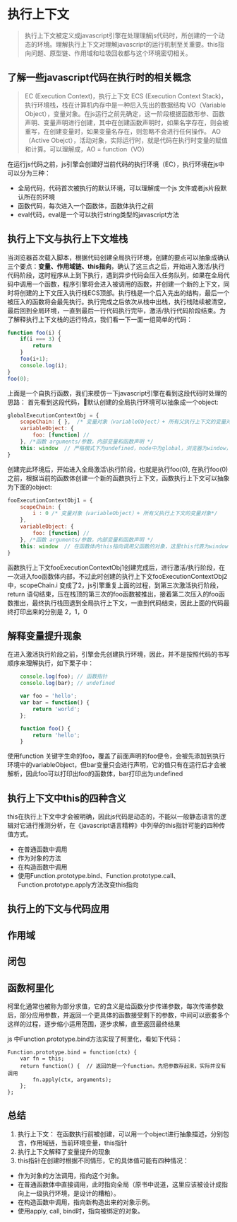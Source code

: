 # 执行上下文
> 执行上下文被定义成javascript引擎在处理理解js代码时，所创建的一个动态的环境。理解执行上下文对理解javascript的运行机制至关重要。this指向问题、原型链、作用域和垃圾回收都与这个环境密切相关。

## 了解一些javascript代码在执行时的相关概念
> EC (Execution Context)，执行上下文
> ECS (Execution Context Stack)，执行环境栈，栈在计算机内存中是一种后入先出的数据结构
> VO（Variable Object），变量对象。在js运行之前先确定，这一阶段根据函数形参、函数声明、变量声明进行创建，其中在创建函数声明时，如果名字存在，则会被重写，在创建变量时，如果变量名存在，则忽略不会进行任何操作。
> AO（Active Obejct），活动对象，实际运行时，就是代码在执行时变量的赋值和计算。可以理解成，AO = function（VO）

在运行js代码之前，js引擎会创建好当前代码的执行环境（EC），执行环境在js中可以分为三种：
+ 全局代码，代码首次被执行的默认环境，可以理解成一个js 文件或者js片段默认所在的环境
+ 函数代码，每次进入一个函数体，函数体执行之前
+ eval代码，eval是一个可以执行string类型的javascript方法

## 执行上下文与执行上下文堆栈
当浏览器首次载入脚本，根据代码创建全局执行环境，创建的要点可以抽象成确认三个要点：**变量、作用域链、this指向**，确认了这三点之后，开始进入激活/执行代码阶段，这时程序从上到下执行，遇到异步代码会压入任务队列，如果在全局代码中调用一个函数，程序引擎将会进入被调用的函数，并创建一个新的上下文，同时将创建的上下文压入执行栈ECS顶部。执行栈是一个后入先出的结构，最后一个被压入的函数将会最先执行。执行完成之后依次从栈中出栈，执行栈陆续被清空，最后回到全局环境，一直到最后一行代码执行完毕，激活/执行代码阶段结束。为了解释执行上下文栈的运行特点，我们看一下一面一组简单的代码：

```javascript
function foo(i) {  
    if(i === 3) { 
        return
    }  
    foo(i+1);  
    console.log(i);  
}  
foo(0);
```
上面是一个自执行函数，我们来模仿一下javascript引擎在看到这段代码时处理的思路：
首先看到这段代码，默认创建的全局执行环境可以抽象成一个object:
```javascript
globalExecutionContextObj = {
    scopeChain: { },  /* 变量对象（variableObject）+ 所有父执行上下文的变量对象*/ 
    variableObject: {  
        foo: [function] //
    }, /*函数 arguments/参数，内部变量和函数声明 */
    this: window  // 严格模式下为undefined，node中为global，浏览器为window，这里理解可以理解为全局对象
}

```
创建完此环境后，开始进入全局激活\执行阶段，也就是执行foo(0), 在执行foo(0)之前，根据当前的函数体创建一个新的函数执行上下文，函数执行上下文可以抽象为下面的object:

```javascript
fooExecutionContextObj1 = {
    scopeChain: { 
        i : 0 /* 变量对象（variableObject）+ 所有父执行上下文的变量对象*/ 
    },  
    variableObject: {  
        foo: [function] //
    }, /*函数 arguments/参数，内部变量和函数声明 */
    this: window  // 在函数体内this指向调用父函数的对象，这里this代表为window
}
```
函数执行上下文fooExecutionContextObj1创建完成后，进行激活/执行阶段，在一次进入foo函数体内部，不过此时创建的执行上下文fooExecutionContextObj2中，scopeChain.i 变成了2，js引擎重复上面的过程，到第三次激活执行阶段，return 语句结束，压在栈顶的第三次的foo函数被推出，接着第二次压入的foo函数推出，最终执行栈回退到全局执行上下文，一直到代码结束，因此上面的代码最终打印出来的分别是 2，1，0

## 解释变量提升现象
在进入激活执行阶段之前，引擎会先创建执行环境，因此，并不是按照代码的书写顺序来理解执行，如下栗子中：
```javascript
    console.log(foo); // 函数指针
    console.log(bar); // undefined

    var foo = 'hello';
    var bar = function() {
        return 'world';
    };

    function foo() {
        return 'hello';
    }
```
使用function 关键字生命的foo，覆盖了前面声明的foo便令，会被先添加到执行环境中的variableObject，但bar变量只会进行声明，它的值只有在运行后才会被解析，因此foo可以打印出foo的函数体，bar打印出为undefined


## 执行上下文中this的四种含义
this在执行上下文中才会被明确，因此js代码是动态的，不能以一般静态语言的逻辑对它进行推测分析，在《javascript语言精粹》中列举的this指针可能的四种传值方式。
+ 在普通函数中调用
+ 作为对象的方法
+ 在构造函数中调用
+ 使用Function.prototype.bind、Function.prototype.call、Function.prototype.apply方法改变this指向

## 执行上的下文与代码应用

## 作用域

## 闭包

## 函数柯里化
柯里化通常也被称为部分求值，它的含义是给函数分步传递参数，每次传递参数后，部分应用参数，并返回一个更具体的函数接受剩下的参数，中间可以嵌套多个这样的过程，逐步缩小适用范围，逐步求解，直至返回最终结果

js 中Function.prototype.bind方法实现了柯里化，看如下代码：

```
Function.prototype.bind = function(ctx) {
    var fn = this;
    return function() {  // 返回的是一个function，先把参数存起来，实际并没有调用
        fn.apply(ctx, arguments);
    };
};
```

## 总结
1. 执行上下文： 在函数执行前被创建，可以用一个object进行抽象描述，分别包含，作用域链，当前环境变量，this指针
2. 执行上下文解释了变量提升的现象
3. this指针在创建时根据不同情形，它的具体值可能有四种情况：
  + 作为对象的方法调用，指向这个对象。
  + 在普通函数体中直接调用，此时指向全局（原书中说道，这里应该被设计成指向上一级执行环境，是设计的糟粕）。
  + 在构造函数中调用，指向新构造出来的对象示例。
  + 使用apply, call, bind时，指向被绑定的对象。
  
